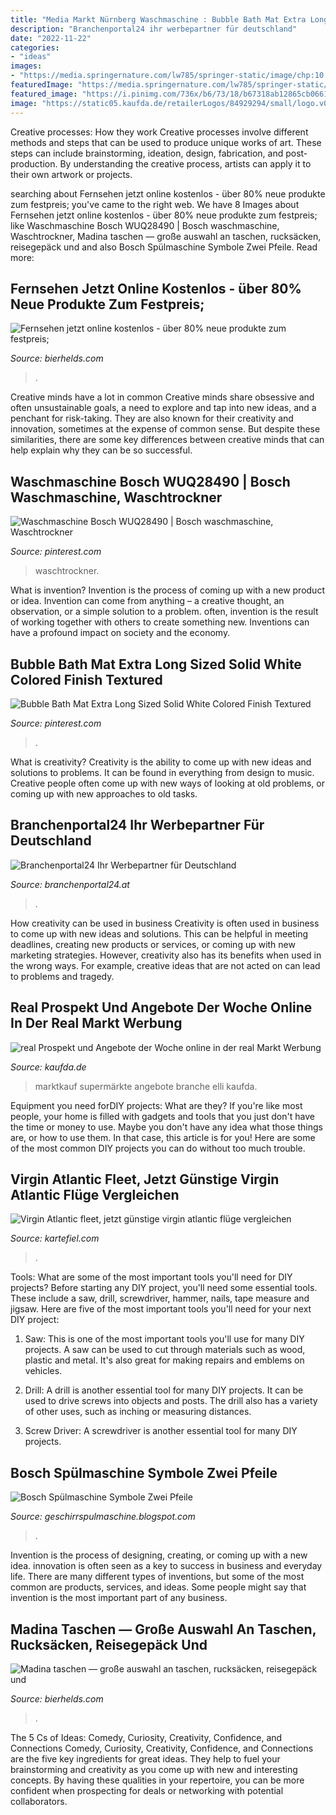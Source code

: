 ```yaml
---
title: "Media Markt Nürnberg Waschmaschine : Bubble Bath Mat Extra Long Sized Solid White Colored Finish Textured"
description: "Branchenportal24 ihr werbepartner für deutschland"
date: "2022-11-22"
categories:
- "ideas"
images:
- "https://media.springernature.com/lw785/springer-static/image/chp:10.1007/978-3-658-07236-0_3/MediaObjects/328797_1_De_3_Fig2_HTML.gif"
featuredImage: "https://media.springernature.com/lw785/springer-static/image/chp:10.1007/978-3-658-07236-0_3/MediaObjects/328797_1_De_3_Fig2_HTML.gif"
featured_image: "https://i.pinimg.com/736x/b6/73/18/b67318ab12865cb0661d1b09f6eb4d4c.jpg"
image: "https://static05.kaufda.de/retailerLogos/84929294/small/logo.v0002.png"
---
```



Creative processes: How they work
Creative processes involve different methods and steps that can be used to produce unique works of art. These steps can include brainstorming, ideation, design, fabrication, and post-production. By understanding the creative process, artists can apply it to their own artwork or projects.

	

		
searching about Fernsehen jetzt online kostenlos - über 80% neue produkte zum festpreis; you've came to the right web. We have 8 Images about Fernsehen jetzt online kostenlos - über 80% neue produkte zum festpreis; like Waschmaschine Bosch WUQ28490 | Bosch waschmaschine, Waschtrockner, Madina taschen — große auswahl an taschen, rucksäcken, reisegepäck und and also Bosch Spülmaschine Symbole Zwei Pfeile. Read more:
		
    
## Fernsehen Jetzt Online Kostenlos - über 80% Neue Produkte Zum Festpreis;

<img loading=lazy src="https://bierhelds.com/dawykp/2sG6pPpsU23hjFowpNOL0gHaFJ.jpg" onerror="this.onerror=null;this.src='https://tse2.mm.bing.net/th?id=OIP.cyumOjQ0usDJbG4pMbC0xwAAAA&amp;pid=15.1';" alt="Fernsehen jetzt online kostenlos - über 80% neue produkte zum festpreis;">

_Source: bierhelds.com_

>. 

	

Creative minds have a lot in common
Creative minds share obsessive and often unsustainable goals, a need to explore and tap into new ideas, and a penchant for risk-taking. They are also known for their creativity and innovation, sometimes at the expense of common sense. But despite these similarities, there are some key differences between creative minds that can help explain why they can be so successful.

    
## Waschmaschine Bosch WUQ28490 | Bosch Waschmaschine, Waschtrockner

<img loading=lazy src="https://i.pinimg.com/736x/b6/73/18/b67318ab12865cb0661d1b09f6eb4d4c.jpg" onerror="this.onerror=null;this.src='https://tse1.mm.bing.net/th?id=OIP.ePW1iD7Yk6zB0X8NfjjWTQHaJG&amp;pid=15.1';" alt="Waschmaschine Bosch WUQ28490 | Bosch waschmaschine, Waschtrockner">

_Source: pinterest.com_

>waschtrockner. 

	

What is invention?
Invention is the process of coming up with a new product or idea. Invention can come from anything – a creative thought, an observation, or a simple solution to a problem. often, invention is the result of working together with others to create something new. Inventions can have a profound impact on society and the economy.

    
## Bubble Bath Mat Extra Long Sized Solid White Colored Finish Textured

<img loading=lazy src="https://i.pinimg.com/originals/df/26/bd/df26bdf6545ef256c46c4203f18b978e.jpg" onerror="this.onerror=null;this.src='https://tse4.mm.bing.net/th?id=OIP.eZOTpvFVzydNa8eL5L2bbgHaHa&amp;pid=15.1';" alt="Bubble Bath Mat Extra Long Sized Solid White Colored Finish Textured">

_Source: pinterest.com_

>. 

	

What is creativity?
Creativity is the ability to come up with new ideas and solutions to problems. It can be found in everything from design to music. Creative people often come up with new ways of looking at old problems, or coming up with new approaches to old tasks.

    
## Branchenportal24 Ihr Werbepartner Für Deutschland

<img loading=lazy src="http://www.branchenportal24.de/images/links/link11178.jpg" onerror="this.onerror=null;this.src='https://tse2.mm.bing.net/th?id=OIP.gDGlWGOEDxgTfQ0kuTDTGgHaFh&amp;pid=15.1';" alt="Branchenportal24 Ihr Werbepartner für Deutschland">

_Source: branchenportal24.at_

>. 

	

How creativity can be used in business
Creativity is often used in business to come up with new ideas and solutions. This can be helpful in meeting deadlines, creating new products or services, or coming up with new marketing strategies. However, creativity also has its benefits when used in the wrong ways. For example, creative ideas that are not acted on can lead to problems and tragedy.

    
## Real Prospekt Und Angebote Der Woche Online In Der Real Markt Werbung

<img loading=lazy src="https://static05.kaufda.de/retailerLogos/84929294/small/logo.v0002.png" onerror="this.onerror=null;this.src='https://tse3.mm.bing.net/th?id=OIP.IDGOmKYm4lEV6cTWiPa19AAAAA&amp;pid=15.1';" alt="real Prospekt und Angebote der Woche online in der real Markt Werbung">

_Source: kaufda.de_

>marktkauf supermärkte angebote branche elli kaufda. 

	

Equipment you need forDIY projects: What are they?
If you're like most people, your home is filled with gadgets and tools that you just don't have the time or money to use. Maybe you don't have any idea what those things are, or how to use them. In that case, this article is for you! Here are some of the most common DIY projects you can do without too much trouble.

    
## Virgin Atlantic Fleet, Jetzt Günstige Virgin Atlantic Flüge Vergleichen

<img loading=lazy src="https://kartefiel.com/mmxi/XrcZUAE2U6zY70f6RJjPEAHaE8.jpg" onerror="this.onerror=null;this.src='https://tse2.mm.bing.net/th?id=OIP.242wviR26o6Vag4cvGV5gAAAAA&amp;pid=15.1';" alt="Virgin Atlantic fleet, jetzt günstige virgin atlantic flüge vergleichen">

_Source: kartefiel.com_

>. 

	

Tools: What are some of the most important tools you'll need for DIY projects?
Before starting any DIY project, you'll need some essential tools. These include a saw, drill, screwdriver, hammer, nails, tape measure and jigsaw. Here are five of the most important tools you'll need for your next DIY project: 
1) Saw: This is one of the most important tools you'll use for many DIY projects. A saw can be used to cut through materials such as wood, plastic and metal. It's also great for making repairs and emblems on vehicles. 

2) Drill: A drill is another essential tool for many DIY projects. It can be used to drive screws into objects and posts. The drill also has a variety of other uses, such as inching or measuring distances. 

3) Screw Driver: A screwdriver is another essential tool for many DIY projects.

    
## Bosch Spülmaschine Symbole Zwei Pfeile

<img loading=lazy src="https://media.springernature.com/lw785/springer-static/image/chp:10.1007/978-3-658-07236-0_3/MediaObjects/328797_1_De_3_Fig2_HTML.gif" onerror="this.onerror=null;this.src='https://tse1.mm.bing.net/th?id=OIP.In1I8aJ-7F8yJ3NUhyVdagHaEU&amp;pid=15.1';" alt="Bosch Spülmaschine Symbole Zwei Pfeile">

_Source: geschirrspulmaschine.blogspot.com_

>. 

	

Invention is the process of designing, creating, or coming up with a new idea. innovation is often seen as a key to success in business and everyday life. There are many different types of inventions, but some of the most common are products, services, and ideas. Some people might say that invention is the most important part of any business.

    
## Madina Taschen — Große Auswahl An Taschen, Rucksäcken, Reisegepäck Und

<img loading=lazy src="https://bierhelds.com/dawykp/DV1sN19sLi7xeXfXWl-KGwHaLH.jpg" onerror="this.onerror=null;this.src='https://tse4.mm.bing.net/th?id=OIP.AuFP4dXQzRHbWUCgO58kFgAAAA&amp;pid=15.1';" alt="Madina taschen — große auswahl an taschen, rucksäcken, reisegepäck und">

_Source: bierhelds.com_

>. 

	

The 5 Cs of Ideas: Comedy, Curiosity, Creativity, Confidence, and Connections
Comedy, Curiosity, Creativity, Confidence, and Connections are the five key ingredients for great ideas. They help to fuel your brainstorming and creativity as you come up with new and interesting concepts. By having these qualities in your repertoire, you can be more confident when prospecting for deals or networking with potential collaborators.

